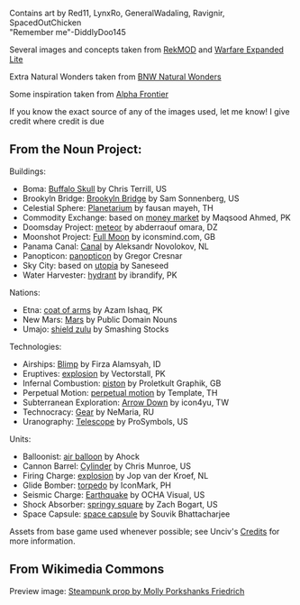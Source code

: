 Contains art by Red11, LynxRo, GeneralWadaling, Ravignir, SpacedOutChicken    
"Remember me"-DiddlyDoo145

Several images and concepts taken from [RekMOD](https://github.com/ravignir/RekMOD) and [Warfare Expanded Lite](https://github.com/GeneralWadaling/Warfare-Expanded-Lite)

Extra Natural Wonders taken from [BNW Natural Wonders](https://github.com/DW8030/BNW-Natural-Wonders)

Some inspiration taken from [Alpha Frontier](https://github.com/carriontrooper/Alpha-Frontier)

If you know the exact source of any of the images used, let me know! I give credit where credit is due

## From the Noun Project:

Buildings:
* Boma: [Buffalo Skull](https://thenounproject.com/icon/buffalo-skull-15749/) by Chris Terrill, US
* Brookyln Bridge: [Brookyln Bridge](https://thenounproject.com/icon/brooklyn-bridge-5564692/) by Sam Sonnenberg, US
* Celestial Sphere: [Planetarium](https://thenounproject.com/icon/planetarium-3607076/) by fausan mayeh, TH
* Commodity Exchange: based on [money market](https://thenounproject.com/icon/money-market-5579511/) by Maqsood Ahmed, PK
* Doomsday Project: [meteor](https://thenounproject.com/icon/meteor-1852820/) by abderraouf omara, DZ
* Moonshot Project: [Full Moon](https://thenounproject.com/term/full-moon/73076/) by iconsmind.com, GB
* Panama Canal: [Canal](https://thenounproject.com/icon/canal-29572/) by Aleksandr Novolokov, NL
* Panopticon: [panopticon](https://thenounproject.com/icon/panopticon-176669/) by Gregor Cresnar
* Sky City: based on [utopia](https://thenounproject.com/icon/utopia-4708104/) by Saneseed
* Water Harvester: [hydrant](https://thenounproject.com/term/hydrant/2121154/) by ibrandify, PK

Nations:
* Etna: [coat of arms](https://thenounproject.com/icon/coat-of-arms-4849562/) by Azam Ishaq, PK
* New Mars: [Mars](https://thenounproject.com/term/mars/108/) by Public Domain Nouns
* Umajo: [shield zulu](https://thenounproject.com/icon/shield-zulu-3825770/) by Smashing Stocks

Technologies:
* Airships: [Blimp](https://thenounproject.com/term/blimp/3337681/) by Firza Alamsyah, ID
* Eruptives: [explosion](https://thenounproject.com/term/explosion/3679623/) by Vectorstall, PK
* Infernal Combustion: [piston](https://thenounproject.com/term/piston/1224/) by Proletkult Graphik, GB
* Perpetual Motion: [perpetual motion](https://thenounproject.com/term/perpetual-motion/2078464/) by Template, TH
* Subterranean Exploration: [Arrow Down](https://thenounproject.com/term/arrow-down/1168276/) by icon4yu, TW
* Technocracy: [Gear](https://thenounproject.com/term/gear/2481304/) by NeMaria, RU
* Uranography: [Telescope](https://thenounproject.com/term/telescope/1976706/) by ProSymbols, US

Units:
* Balloonist: [air balloon](https://thenounproject.com/term/air-balloon/3601274/) by Ahock
* Cannon Barrel: [Cylinder](https://thenounproject.com/term/cylinder/146124/) by Chris Munroe, US
* Firing Charge: [explosion](https://thenounproject.com/term/explosion/8021/) by Jop van der Kroef, NL
* Glide Bomber: [torpedo](https://thenounproject.com/icon/torpedo-2871754/) by IconMark, PH
* Seismic Charge: [Earthquake](https://thenounproject.com/icon/earthquake-2017758/) by OCHA Visual, US
* Shock Absorber: [springy square](https://thenounproject.com/term/springy-square/2937134/) by Zach Bogart, US
* Space Capsule: [space capsule](https://thenounproject.com/term/space-capsule/517951/) by Souvik Bhattacharjee

Assets from base game used whenever possible; see Unciv's [Credits](https://github.com/yairm210/Unciv/blob/master/docs/Credits.md) for more information.

## From Wikimedia Commons

Preview image: [Steampunk prop by Molly Porkshanks Friedrich](https://commons.wikimedia.org/wiki/File:SteampunkProp(byMollyPorkshanksFriedrich).jpg)